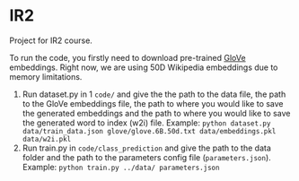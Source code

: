 # IR2
Project for IR2 course.


To run the code, you firstly need to download pre-trained
[GloVe](https://nlp.stanford.edu/projects/glove/) embeddings. Right now, we are using 50D Wikipedia embeddings due to memory limitations. 


1. Run dataset.py in 1 `code/` and give the the path to the data file, the path to the GloVe embeddings file, the path to where you would like to save the generated embeddings and the path to where you would like to save the generated word to index (w2i) file. Example: 
```python dataset.py data/train_data.json glove/glove.6B.50d.txt data/embeddings.pkl data/w2i.pkl```
2. Run train.py in `code/class_prediction` and give the path to the data folder and the path to the parameters config file (`parameters.json`). Example: 
```python train.py ../data/ parameters.json ```
